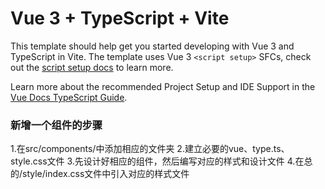 # Vue 3 + TypeScript + Vite

This template should help get you started developing with Vue 3 and TypeScript in Vite. The template uses Vue 3 `<script setup>` SFCs, check out the [script setup docs](https://v3.vuejs.org/api/sfc-script-setup.html#sfc-script-setup) to learn more.

Learn more about the recommended Project Setup and IDE Support in the [Vue Docs TypeScript Guide](https://vuejs.org/guide/typescript/overview.html#project-setup).


### 新增一个组件的步骤

1.在src/components/中添加相应的文件夹
2.建立必要的vue、type.ts、style.css文件
3.先设计好相应的组件，然后编写对应的样式和设计文件
4.在总的/style/index.css文件中引入对应的样式文件
